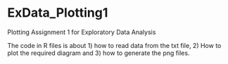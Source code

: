 ExData_Plotting1
================

Plotting Assignment 1 for Exploratory Data Analysis

The code in R files is about 1) how to read data from the txt file, 2) How to plot the required diagram and 3) how to generate the png files.
